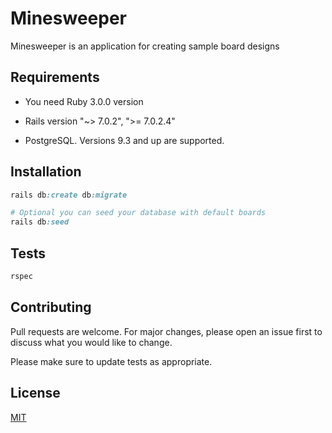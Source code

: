 # Minesweeper

Minesweeper is an application for creating sample board designs

## Requirements

- You need Ruby 3.0.0 version

- Rails version "~> 7.0.2", ">= 7.0.2.4"

- PostgreSQL. Versions 9.3 and up are supported.

## Installation

```ruby
rails db:create db:migrate

# Optional you can seed your database with default boards
rails db:seed
```
## Tests

```ruby
rspec 
```

## Contributing
Pull requests are welcome. For major changes, please open an issue first to discuss what you would like to change.

Please make sure to update tests as appropriate.

## License
[MIT](https://choosealicense.com/licenses/mit/)
